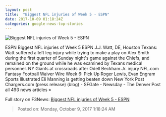 ```yaml
---
layout: post
title:  "Biggest NFL injuries of Week 5 - ESPN"
date: 2017-10-09 01:18:24Z
categories: google-news-top-stories
---
```


![Biggest NFL injuries of Week 5 - ESPN](http://a.espncdn.com/combiner/i?img=%2Fphoto%2F2017%2F1008%2Fr271036_1296x729_16%2D9.jpg)

ESPN Biggest NFL injuries of Week 5 ESPN J.J. Watt, DE, Houston Texans: Watt suffered a left leg injury while trying to make a play on Alex Smith during the first quarter of Sunday night's game against the Chiefs, and remained on the ground while he was examined by Texans medical personnel. NY Giants at crossroads after Odell Beckham Jr. injury NFL.com Fantasy Football Waiver Wire Week 6: Pick Up Roger Lewis, Evan Engram Sports Illustrated Eli Manning is getting beaten down New York Post Chargers.com (press release) (blog) - SFGate - Newsday - The Denver Post all 493 news articles »


Full story on F3News: [Biggest NFL injuries of Week 5 - ESPN](http://www.f3nws.com/n/AfVFn)

> Posted on: Monday, October 9, 2017 1:18:24 AM

